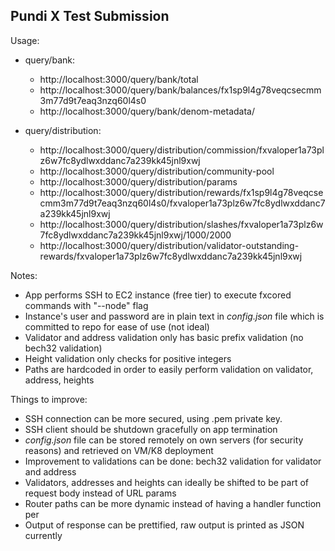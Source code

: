 Pundi X Test Submission
-



Usage:
- query/bank:
  - http://localhost:3000/query/bank/total
  - http://localhost:3000/query/bank/balances/fx1sp9l4g78veqcsecmm3m77d9t7eaq3nzq60l4s0
  - http://localhost:3000/query/bank/denom-metadata/
  
- query/distribution:
  - http://localhost:3000/query/distribution/commission/fxvaloper1a73plz6w7fc8ydlwxddanc7a239kk45jnl9xwj
  - http://localhost:3000/query/distribution/community-pool
  - http://localhost:3000/query/distribution/params
  - http://localhost:3000/query/distribution/rewards/fx1sp9l4g78veqcsecmm3m77d9t7eaq3nzq60l4s0/fxvaloper1a73plz6w7fc8ydlwxddanc7a239kk45jnl9xwj
  - http://localhost:3000/query/distribution/slashes/fxvaloper1a73plz6w7fc8ydlwxddanc7a239kk45jnl9xwj/1000/2000
  - http://localhost:3000/query/distribution/validator-outstanding-rewards/fxvaloper1a73plz6w7fc8ydlwxddanc7a239kk45jnl9xwj
  

Notes:

- App performs SSH to EC2 instance (free tier) to execute fxcored commands with "--node" flag
- Instance's user and password are in plain text in *config.json* file which is committed to repo for ease of use (not ideal)
- Validator and address validation only has basic prefix validation (no bech32 validation)
- Height validation only checks for positive integers
- Paths are hardcoded in order to easily perform validation on validator, address, heights

Things to improve:
- SSH connection can be more secured, using .pem private key.
- SSH client should be shutdown gracefully on app termination
- *config.json* file can be stored remotely on own servers (for security reasons) and retrieved on VM/K8 deployment
- Improvement to validations can be done: bech32 validation for validator and address
- Validators, addresses and heights can ideally be shifted to be part of request body instead of URL params
- Router paths can be more dynamic instead of having a handler function per
- Output of response can be prettified, raw output is printed as JSON currently

